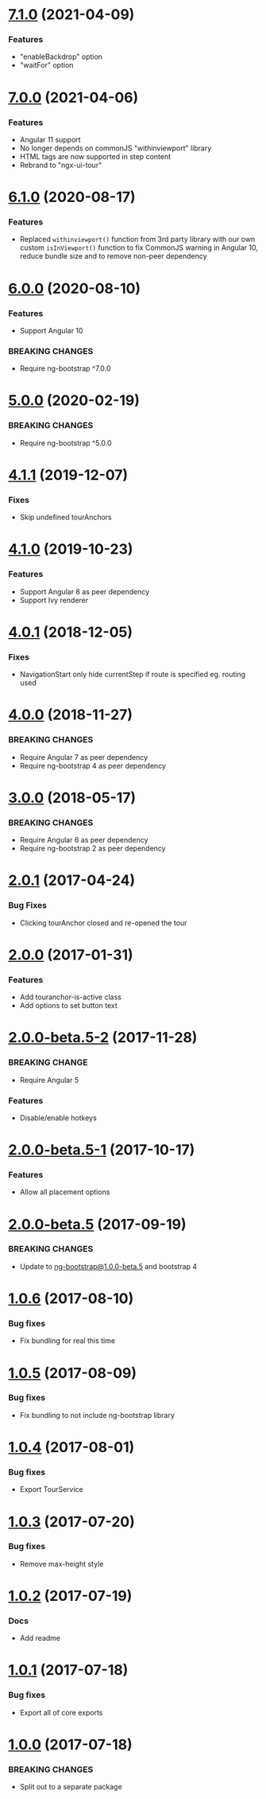 <a name="7.1.0"></a>

# [7.1.0](https://github.com/hakimio/ngx-ui-tour) (2021-04-09)

### Features

- "enableBackdrop" option
- "waitFor" option

<a name="7.0.0"></a>

# [7.0.0](https://github.com/hakimio/ngx-ui-tour) (2021-04-06)

### Features

- Angular 11 support
- No longer depends on commonJS "withinviewport" library
- HTML tags are now supported in step content
- Rebrand to "ngx-ui-tour"

<a name="6.1.0"></a>

# [6.1.0](https://github.com/isaacplmann/ngx-tour) (2020-08-17)

### Features

- Replaced `withinviewport()` function from 3rd party library with our own custom `isInViewport()` function to fix 
CommonJS warning in Angular 10, reduce bundle size and to remove non-peer dependency

<a name="6.0.0"></a>

# [6.0.0](https://github.com/isaacplmann/ngx-tour) (2020-08-10)

### Features

- Support Angular 10

### BREAKING CHANGES

- Require ng-bootstrap ^7.0.0

<a name="5.0.0"></a>

# [5.0.0](https://github.com/isaacplmann/ngx-tour) (2020-02-19)

### BREAKING CHANGES

- Require ng-bootstrap ^5.0.0

<a name="4.1.1"></a>

# [4.1.1](https://github.com/isaacplmann/ngx-tour) (2019-12-07)

### Fixes

- Skip undefined tourAnchors

<a name="4.1.0"></a>

# [4.1.0](https://github.com/isaacplmann/ngx-tour) (2019-10-23)

### Features

- Support Angular 8 as peer dependency
- Support Ivy renderer

<a name="4.0.1"></a>

# [4.0.1](https://github.com/isaacplmann/ngx-tour) (2018-12-05)

### Fixes

- NavigationStart only hide currentStep if route is specified eg. routing used

<a name="4.0.0"></a>

# [4.0.0](https://github.com/isaacplmann/ngx-tour) (2018-11-27)

### BREAKING CHANGES

- Require Angular 7 as peer dependency
- Require ng-bootstrap 4 as peer dependency

<a name="3.0.0"></a>

# [3.0.0](https://github.com/isaacplmann/ngx-tour) (2018-05-17)

### BREAKING CHANGES

- Require Angular 6 as peer dependency
- Require ng-bootstrap 2 as peer dependency

<a name="2.0.1"></a>

# [2.0.1](https://github.com/isaacplmann/ngx-tour) (2017-04-24)

### Bug Fixes

- Clicking tourAnchor closed and re-opened the tour

<a name="2.0.0"></a>

# [2.0.0](https://github.com/isaacplmann/ngx-tour) (2017-01-31)

### Features

- Add touranchor-is-active class
- Add options to set button text

<a name="2.0.0-beta.5-2"></a>

# [2.0.0-beta.5-2](https://github.com/isaacplmann/ngx-tour) (2017-11-28)

### BREAKING CHANGE

- Require Angular 5

### Features

- Disable/enable hotkeys

<a name="2.0.0-beta.5-1"></a>

# [2.0.0-beta.5-1](https://github.com/isaacplmann/ngx-tour) (2017-10-17)

### Features

- Allow all placement options

<a name="2.0.0-beta.5"></a>

# [2.0.0-beta.5](https://github.com/isaacplmann/ngx-tour) (2017-09-19)

### BREAKING CHANGES

- Update to ng-bootstrap@1.0.0-beta.5 and bootstrap 4

<a name="1.0.6"></a>

# [1.0.6](https://github.com/isaacplmann/ngx-tour) (2017-08-10)

### Bug fixes

- Fix bundling for real this time

<a name="1.0.5"></a>

# [1.0.5](https://github.com/isaacplmann/ngx-tour) (2017-08-09)

### Bug fixes

- Fix bundling to not include ng-bootstrap library

<a name="1.0.4"></a>

# [1.0.4](https://github.com/isaacplmann/ngx-tour) (2017-08-01)

### Bug fixes

- Export TourService

<a name="1.0.3"></a>

# [1.0.3](https://github.com/isaacplmann/ngx-tour) (2017-07-20)

### Bug fixes

- Remove max-height style

<a name="1.0.2"></a>

# [1.0.2](https://github.com/isaacplmann/ngx-tour) (2017-07-19)

### Docs

- Add readme

<a name="1.0.1"></a>

# [1.0.1](https://github.com/isaacplmann/ngx-tour) (2017-07-18)

### Bug fixes

- Export all of core exports

<a name="1.0.0"></a>

# [1.0.0](https://github.com/isaacplmann/ngx-tour) (2017-07-18)

### BREAKING CHANGES

- Split out to a separate package
